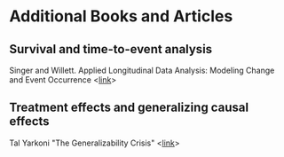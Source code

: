 Additional Books and Articles
========

## Survival and time-to-event analysis
Singer and Willett. Applied Longitudinal Data Analysis: Modeling Change and Event Occurrence <[link](https://oxford.universitypressscholarship.com/view/10.1093/acprof:oso/9780195152968.001.0001/acprof-9780195152968)>

## Treatment effects and generalizing causal effects
Tal Yarkoni "The Generalizability Crisis" <[link](https://psyarxiv.com/jqw35/)>

